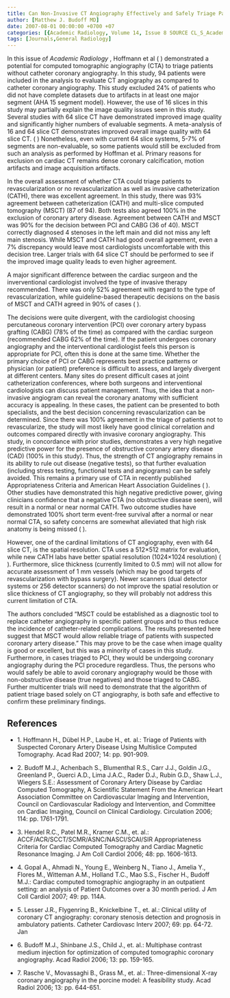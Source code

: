 ```yaml
---
title: Can Non-Invasive CT Angiography Effectively and Safely Triage Patients?
author: [Matthew J. Budoff MD]
date: 2007-08-01 00:00:00 +0700 +07
categories: [{Academic Radiology, Volume 14, Issue 8 SOURCE CL_S_AcademicRadiologyVolume14Issue8 1}]
tags: [Journals,General Radiology]
---
```

In this issue of _Academic Radiology_ , Hoffmann et al ( ) demonstrated a potential for computed tomographic angiography (CTA) to triage patients without catheter coronary angiography. In this study, 94 patients were included in the analysis to evaluate CT angiography as compared to catheter coronary angiography. This study excluded 24% of patients who did not have complete datasets due to artifacts in at least one major segment (AHA 15 segment model). However, the use of 16 slices in this study may partially explain the image quality issues seen in this study. Several studies with 64 slice CT have demonstrated improved image quality and significantly higher numbers of evaluable segments. A meta-analysis of 16 and 64 slice CT demonstrates improved overall image quality with 64 slice CT. ( ) Nonetheless, even with current 64 slice systems, 5-7% of segments are non-evaluable, so some patients would still be excluded from such an analysis as performed by Hoffman et al. Primary reasons for exclusion on cardiac CT remains dense coronary calcification, motion artifacts and image acquisition artifacts.

In the overall assessment of whether CTA could triage patients to revascularization or no revascularization as well as invasive catheterization (CATH), there was excellent agreement. In this study, there was 93% agreement between catheterization (CATH) and multi-slice computed tomography (MSCT) (87 of 94). Both tests also agreed 100% in the exclusion of coronary artery disease. Agreement between CATH and MSCT was 90% for the decision between PCI and CABG (36 of 40). MSCT correctly diagnosed 4 stenoses in the left main and did not miss any left main stenosis. While MSCT and CATH had good overall agreement, even a 7% discrepancy would leave most cardiologists uncomfortable with this decision tree. Larger trials with 64 slice CT should be performed to see if the improved image quality leads to even higher agreement.

A major significant difference between the cardiac surgeon and the inverventional cardiologist involved the type of invasive therapy recommended. There was only 52% agreement with regard to the type of revascularization, while guideline-based therapeutic decisions on the basis of MSCT and CATH agreed in 90% of cases ( ).

The decisions were quite divergent, with the cardiologist choosing percutaneous coronary intervention (PCI) over coronary artery bypass grafting (CABG) (78% of the time) as compared with the cardiac surgeon (recommended CABG 62% of the time). If the patient undergoes coronary angiography and the interventional cardiologist feels this person is appropriate for PCI, often this is done at the same time. Whether the primary choice of PCI or CABG represents best practice patterns or physician (or patient) preference is difficult to assess, and largely divergent at different centers. Many sites do present difficult cases at joint catheterization conferences, where both surgeons and interventional cardiologists can discuss patient management. Thus, the idea that a non-invasive angiogram can reveal the coronary anatomy with sufficient accuracy is appealing. In these cases, the patient can be presented to both specialists, and the best decision concerning revascularization can be determined. Since there was 100% agreement in the triage of patients not to revascularize, the study will most likely have good clinical correlation and outcomes compared directly with invasive coronary angiography. This study, in concordance with prior studies, demonstrates a very high negative predictive power for the presence of obstructive coronary artery disease (CAD) (100% in this study). Thus, the strength of CT angiography remains in its ability to rule out disease (negative tests), so that further evaluation (including stress testing, functional tests and angiograms) can be safely avoided. This remains a primary use of CTA in recently published Appropriateness Criteria and American Heart Association Guidelines ( ). Other studies have demonstrated this high negative predictive power, giving clinicians confidence that a negative CTA (no obstructive disease seen), will result in a normal or near normal CATH. Two outcome studies have demonstrated 100% short term event-free survival after a normal or near normal CTA, so safety concerns are somewhat alleviated that high risk anatomy is being missed ( ).

However, one of the cardinal limitations of CT angiography, even with 64 slice CT, is the spatial resolution. CTA uses a 512×512 matrix for evaluation, while new CATH labs have better spatial resolution (1024×1024 resolution) ( ). Furthermore, slice thickness (currently limited to 0.5 mm) will not allow for accurate assessment of 1 mm vessels (which may be good targets of revascularization with bypass surgery). Newer scanners (dual detector systems or 256 detector scanners) do not improve the spatial resolution or slice thickness of CT angiography, so they will probably not address this current limitation of CTA.

The authors concluded “MSCT could be established as a diagnostic tool to replace catheter angiography in specific patient groups and to thus reduce the incidence of catheter-related complications. The results presented here suggest that MSCT would allow reliable triage of patients with suspected coronary artery disease.” This may prove to be the case when image quality is good or excellent, but this was a minority of cases in this study. Furthermore, in cases triaged to PCI, they would be undergoing coronary angiography during the PCI procedure regardless. Thus, the persons who would safely be able to avoid coronary angiography would be those with non-obstructive disease (true negatives) and those triaged to CABG. Further multicenter trials will need to demonstrate that the algorithm of patient triage based solely on CT angiography, is both safe and effective to confirm these preliminary findings.

## References

- 1\. Hoffmann H., Dübel H.P., Laube H., et. al.: Triage of Patients with Suspected Coronary Artery Disease Using Multislice Computed Tomography. Acad Rad 2007; 14: pp. 901-909.


- 2\. Budoff M.J., Achenbach S., Blumenthal R.S., Carr J.J., Goldin J.G., Greenland P., Guerci A.D., Lima J.A.C., Rader D.J., Rubin G.D., Shaw L.J., Wiegers S.E.: Assessment of Coronary Artery Disease by Cardiac Computed Tomography, A Scientific Statement From the American Heart Association Committee on Cardiovascular Imaging and Intervention, Council on Cardiovascular Radiology and Intervention, and Committee on Cardiac Imaging, Council on Clinical Cardiology. Circulation 2006; 114: pp. 1761-1791.


- 3\. Hendel R.C., Patel M.R., Kramer C.M., et. al.: ACCF/ACR/SCCT/SCMR/ASNC/NASCI/SCAI/SIR Appropriateness Criteria for Cardiac Computed Tomography and Cardiac Magnetic Resonance Imaging. J Am Coll Cardiol 2006; 48: pp. 1606-1613.


- 4\. Gopal A., Ahmadi N., Young E., Weinberg N., Tiano J., Amelia Y., Flores M., Witteman A.M., Holland T.C., Mao S.S., Fischer H., Budoff M.J.: Cardiac computed tomographic angiography in an outpatient setting: an analysis of Patient Outcomes over a 30 month period. J Am Coll Cardiol 2007; 49: pp. 114A.


- 5\. Lesser J.R., Flygenring B., Knickelbine T., et. al.: Clinical utility of coronary CT angiography: coronary stenosis detection and prognosis in ambulatory patients. Catheter Cardiovasc Interv 2007; 69: pp. 64-72. Jan


- 6\. Budoff M.J., Shinbane J.S., Child J., et. al.: Multiphase contrast medium injection for optimization of computed tomographic coronary angiography. Acad Radiol 2006; 13: pp. 159-165.


- 7\. Rasche V., Movassaghi B., Grass M., et. al.: Three-dimensional X-ray coronary angiography in the porcine model: A feasibility study. Acad Radiol 2006; 13: pp. 644-651.
